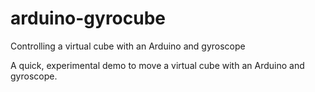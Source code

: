 arduino-gyrocube
================

Controlling a virtual cube with an Arduino and gyroscope

A quick, experimental demo to move a virtual cube with an Arduino and gyroscope.
